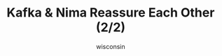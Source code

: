 ---
media: "images/rounds/round_3/kafka_reassures_nima_2.png"
media_type: image
type: art
title: Kafka & Nima Reassure Each Other (2/2)
author: [wisconsin]
desc: Kafka Hayes and Nima-Nan assure each other that everything will be alright, meanwhile crew are being shot by Syndicate agents.
---